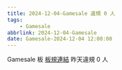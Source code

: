 ```yaml
---
title: 2024-12-04-Gamesale 違規 0 人
tags:
    - Gamesale
abbrlink: 2024-12-04-Gamesale
date: Gamesale-2024-12-04 12:00:00
---
```

Gamesale 板 [板規連結](https://www.ptt.cc/bbs/Gossiping/M.1637425085.A.07D.html)
昨天違規 0 人
